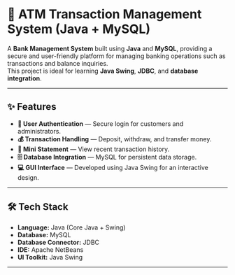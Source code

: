 # 🏦 ATM Transaction Management System (Java + MySQL)

A **Bank Management System** built using **Java** and **MySQL**, providing a secure and user-friendly platform for managing banking operations such as transactions and balance inquiries.  
This project is ideal for learning **Java Swing**, **JDBC**, and **database integration**.

---

## ✨ Features
- **🔐 User Authentication** — Secure login for customers and administrators.
- **💰 Transaction Handling** — Deposit, withdraw, and transfer money.
- **📜 Mini Statement** — View recent transaction history.
- **🗄 Database Integration** — MySQL for persistent data storage.
- **💻 GUI Interface** — Developed using Java Swing for an interactive design.

---

## 🛠 Tech Stack
- **Language:** Java (Core Java + Swing)
- **Database:** MySQL
- **Database Connector:** JDBC
- **IDE:** Apache NetBeans
- **UI Toolkit:** Java Swing

---
